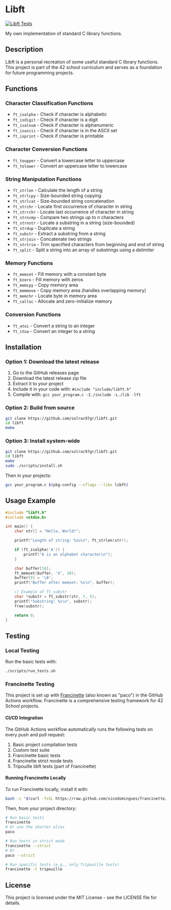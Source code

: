 # Libft

[![Libft Tests](https://github.com/solrac97gr/libft/actions/workflows/libft-tests.yml/badge.svg)](https://github.com/solrac97gr/libft/actions/workflows/libft-tests.yml)

My own implementation of standard C library functions.

## Description

Libft is a personal recreation of some useful standard C library functions. This project is part of the 42 school curriculum and serves as a foundation for future programming projects.

## Functions

### Character Classification Functions
- `ft_isalpha` - Check if character is alphabetic
- `ft_isdigit` - Check if character is a digit
- `ft_isalnum` - Check if character is alphanumeric
- `ft_isascii` - Check if character is in the ASCII set
- `ft_isprint` - Check if character is printable

### Character Conversion Functions
- `ft_toupper` - Convert a lowercase letter to uppercase
- `ft_tolower` - Convert an uppercase letter to lowercase

### String Manipulation Functions
- `ft_strlen` - Calculate the length of a string
- `ft_strlcpy` - Size-bounded string copying
- `ft_strlcat` - Size-bounded string concatenation
- `ft_strchr` - Locate first occurrence of character in string
- `ft_strrchr` - Locate last occurrence of character in string
- `ft_strncmp` - Compare two strings up to n characters
- `ft_strnstr` - Locate a substring in a string (size-bounded)
- `ft_strdup` - Duplicate a string
- `ft_substr` - Extract a substring from a string
- `ft_strjoin` - Concatenate two strings
- `ft_strtrim` - Trim specified characters from beginning and end of string
- `ft_split` - Split a string into an array of substrings using a delimiter

### Memory Functions
- `ft_memset` - Fill memory with a constant byte
- `ft_bzero` - Fill memory with zeros
- `ft_memcpy` - Copy memory area
- `ft_memmove` - Copy memory area (handles overlapping memory)
- `ft_memchr` - Locate byte in memory area
- `ft_calloc` - Allocate and zero-initialize memory

### Conversion Functions
- `ft_atoi` - Convert a string to an integer
- `ft_itoa` - Convert an integer to a string

## Installation

### Option 1: Download the latest release
1. Go to the GitHub releases page
2. Download the latest release zip file
3. Extract it to your project
4. Include it in your code with: `#include "include/libft.h"`
5. Compile with: `gcc your_program.c -I./include -L./lib -lft`

### Option 2: Build from source
```bash
git clone https://github.com/solrac97gr/libft.git
cd libft
make
```

### Option 3: Install system-wide
```bash
git clone https://github.com/solrac97gr/libft.git
cd libft
make
sudo ./scripts/install.sh
```
Then in your projects:
```bash
gcc your_program.c $(pkg-config --cflags --libs libft)
```

## Usage Example

```c
#include "libft.h"
#include <stdio.h>

int main() {
    char str[] = "Hello, World!";

    printf("Length of string: %zu\n", ft_strlen(str));

    if (ft_isalpha('A')) {
        printf("A is an alphabet character\n");
    }

    char buffer[10];
    ft_memset(buffer, 'X', 10);
    buffer[9] = '\0';
    printf("Buffer after memset: %s\n", buffer);

    // Example of ft_substr
    char *substr = ft_substr(str, 7, 5);
    printf("Substring: %s\n", substr);
    free(substr);

    return 0;
}
```

## Testing

### Local Testing
Run the basic tests with:
```bash
./scripts/run_tests.sh
```

### Francinette Testing
This project is set up with [Francinette](https://github.com/xicodomingues/francinette) (also known as "paco") in the GitHub Actions workflow. Francinette is a comprehensive testing framework for 42 School projects.

#### CI/CD Integration
The GitHub Actions workflow automatically runs the following tests on every push and pull request:
1. Basic project compilation tests
2. Custom test suite
3. Francinette basic tests
4. Francinette strict mode tests
5. Tripouille libft tests (part of Francinette)

#### Running Francinette Locally
To run Francinette locally, install it with:
```bash
bash -c "$(curl -fsSL https://raw.github.com/xicodomingues/francinette/master/bin/install.sh)"
```

Then, from your project directory:
```bash
# Run basic tests
francinette
# Or use the shorter alias
paco

# Run tests in strict mode
francinette --strict
# Or
paco --strict

# Run specific tests (e.g., only Tripouille tests)
francinette -t tripouille
```

## License

This project is licensed under the MIT License - see the LICENSE file for details.
